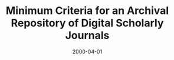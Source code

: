 ---
layout: redirect
date: 2000-04-01
title: "Minimum Criteria for an Archival Repository of Digital Scholarly Journals"
authors: 
    - Greenstein, Daniel
    - Marcum, Deanna
redirect_to: https://old.diglib.org/preserve/criteria.htm
org: DLF
seo:
  type: Report
description: ""
---